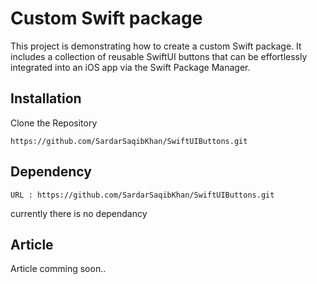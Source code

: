 # Custom Swift package

This project is demonstrating how to create a custom Swift package. It includes a collection of reusable SwiftUI buttons that can be effortlessly integrated into an iOS app via the Swift Package Manager.

## Installation

Clone the Repository

``` 
https://github.com/SardarSaqibKhan/SwiftUIButtons.git
```

## Dependency

```
URL : https://github.com/SardarSaqibKhan/SwiftUIButtons.git
```
currently there is no dependancy  
    


## Article
Article comming soon..

